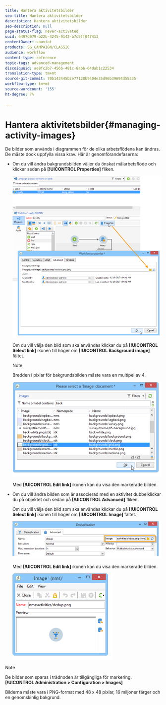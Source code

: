 ```yaml
---
title: Hantera aktivitetsbilder
seo-title: Hantera aktivitetsbilder
description: Hantera aktivitetsbilder
seo-description: null
page-status-flag: never-activated
uuid: 6497d979-b22b-4245-9142-b7c5ff047413
contentOwner: sauviat
products: SG_CAMPAIGN/CLASSIC
audience: workflow
content-type: reference
topic-tags: advanced-management
discoiquuid: ae8fc2b7-456b-481c-8abb-64dab1c22534
translation-type: tm+mt
source-git-commit: 70b143445b2e77128b9404e35d96b39694d55335
workflow-type: tm+mt
source-wordcount: '155'
ht-degree: 7%

---
```



# Hantera aktivitetsbilder{#managing-activity-images}

De bilder som används i diagrammen för de olika arbetsflödena kan ändras. De måste dock uppfylla vissa krav. Här är genomförandefaserna:

* Om du vill ändra bakgrundsbilden väljer du önskat målarbetsflöde och klickar sedan på **[!UICONTROL Properties]** fliken.

   ![](assets/s_user_segmentation_properties_tab.png)

   Om du vill välja den bild som ska användas klickar du på **[!UICONTROL Select link]** ikonen till höger om **[!UICONTROL Background image]** fältet.

   >[!NOTE]
   >
   >Bredden i pixlar för bakgrundsbilden måste vara en multipel av 4.

   ![](assets/s_user_segmentation_background_select.png)

   Med **[!UICONTROL Edit link]** ikonen kan du visa den markerade bilden.

* Om du vill ändra bilden som är associerad med en aktivitet dubbelklickar du på objektet och sedan på **[!UICONTROL Advanced]** fliken.

   Om du vill välja den bild som ska användas klickar du på **[!UICONTROL Select link]** ikonen till höger om **[!UICONTROL Image]** fältet.

   ![](assets/s_user_segmentation_activity_image.png)

   Med **[!UICONTROL Edit link]** ikonen kan du visa den markerade bilden.

   ![](assets/s_user_segmentation_activity_image_select.png)

>[!NOTE]
>
>De bilder som sparas i trädnoden är tillgängliga för markering. **[!UICONTROL Administration > Configuration > Images]**
>  
>Bilderna måste vara i PNG-format med 48 x 48 pixlar, 16 miljoner färger och en genomskinlig bakgrund.


